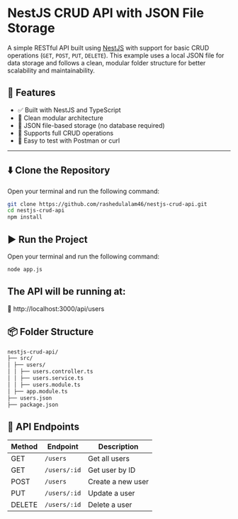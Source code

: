 # NestJS CRUD API with JSON File Storage

A simple RESTful API built using [NestJS](https://nestjs.com/) with support for basic CRUD operations (`GET`, `POST`, `PUT`, `DELETE`). This example uses a local JSON file for data storage and follows a clean, modular folder structure for better scalability and maintainability.

## 🚀 Features

- ✅ Built with NestJS and TypeScript
- 📁 Clean modular architecture
- 💾 JSON file-based storage (no database required)
- 🔁 Supports full CRUD operations
- 🧪 Easy to test with Postman or curl

---

## ⬇️ Clone the Repository

Open your terminal and run the following command:

```bash
git clone https://github.com/rashedulalam46/nestjs-crud-api.git
cd nestjs-crud-api
npm install
```

## ▶️ Run the Project

Open your terminal and run the following command:

```bash
node app.js
```

## The API will be running at:
📍 http://localhost:3000/api/users


## 📦 Folder Structure
```bash
nestjs-crud-api/
├── src/
│ ├── users/
│ │ ├── users.controller.ts
│ │ ├── users.service.ts
│ │ ├── users.module.ts
│ ├── app.module.ts
├── users.json
├── package.json
```

## 🔗 API Endpoints

| Method | Endpoint     | Description       |
| ------ | ------------ | ----------------- |
| GET    | `/users`     | Get all users     |
| GET    | `/users/:id` | Get user by ID    |
| POST   | `/users`     | Create a new user |
| PUT    | `/users/:id` | Update a user     |
| DELETE | `/users/:id` | Delete a user     |
